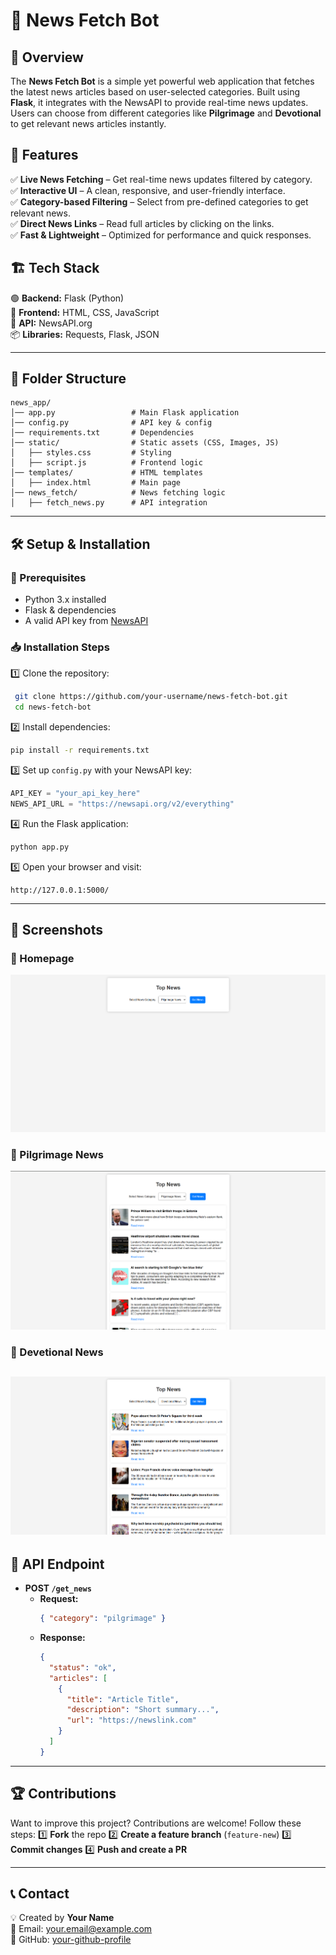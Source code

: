 # 📰 News Fetch Bot

## 🚀 Overview
The **News Fetch Bot** is a simple yet powerful web application that fetches the latest news articles based on user-selected categories. Built using **Flask**, it integrates with the NewsAPI to provide real-time news updates. Users can choose from different categories like **Pilgrimage** and **Devotional** to get relevant news articles instantly.

## 🎯 Features
✅ **Live News Fetching** – Get real-time news updates filtered by category.  
✅ **Interactive UI** – A clean, responsive, and user-friendly interface.  
✅ **Category-based Filtering** – Select from pre-defined categories to get relevant news.  
✅ **Direct News Links** – Read full articles by clicking on the links.  
✅ **Fast & Lightweight** – Optimized for performance and quick responses.  

## 🏗️ Tech Stack
🟢 **Backend:** Flask (Python)  
🎨 **Frontend:** HTML, CSS, JavaScript  
🔗 **API:** NewsAPI.org  
📦 **Libraries:** Requests, Flask, JSON  

---

## 📁 Folder Structure
```
news_app/
│── app.py                 # Main Flask application
│── config.py              # API key & config
│── requirements.txt       # Dependencies
│── static/                # Static assets (CSS, Images, JS)
│   ├── styles.css         # Styling
│   ├── script.js          # Frontend logic
│── templates/             # HTML templates
│   ├── index.html         # Main page
│── news_fetch/            # News fetching logic
│   ├── fetch_news.py      # API integration
```

---

## 🛠️ Setup & Installation
### 🔹 Prerequisites
- Python 3.x installed
- Flask & dependencies
- A valid API key from [NewsAPI](https://newsapi.org/)

### 📥 Installation Steps
1️⃣ Clone the repository:
```bash
 git clone https://github.com/your-username/news-fetch-bot.git
 cd news-fetch-bot
```

2️⃣ Install dependencies:
```bash
pip install -r requirements.txt
```

3️⃣ Set up `config.py` with your NewsAPI key:
```python
API_KEY = "your_api_key_here"
NEWS_API_URL = "https://newsapi.org/v2/everything"
```

4️⃣ Run the Flask application:
```bash
python app.py
```

5️⃣ Open your browser and visit:
```
http://127.0.0.1:5000/
```

---

## 🎨 Screenshots
### 🌟 Homepage
![Homepage](homepage.png)

### 📜 Pilgrimage News
![News Articles](plig.png)

### 📜 Devetional News
![News Articles](deve.png)
---

## 📌 API Endpoint
- **POST `/get_news`**
  - **Request:**
    ```json
    { "category": "pilgrimage" }
    ```
  - **Response:**
    ```json
    {
      "status": "ok",
      "articles": [
        {
          "title": "Article Title",
          "description": "Short summary...",
          "url": "https://newslink.com"
        }
      ]
    }
    ```

---

## 🏆 Contributions
Want to improve this project? Contributions are welcome! Follow these steps:
1️⃣ **Fork** the repo
2️⃣ **Create a feature branch** (`feature-new`)
3️⃣ **Commit changes**
4️⃣ **Push and create a PR**

---

## 📞 Contact
💡 Created by **Your Name**  
📧 Email: [your.email@example.com](mailto:pradyumnadigraskar11@gmail.com)  
🔗 GitHub: [your-github-profile](https://github.com/pradyumnadigraskar)  



